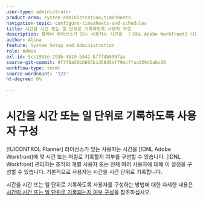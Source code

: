 ```yaml
---
user-type: administrator
product-area: system-administration;timesheets
navigation-topic: configure-timesheets-and-schedules
title: 시간을 시간 또는 일 단위로 기록하도록 사용자 구성
description: 플래너 라이선스가 있는 사용자는 시간을  [!DNL Adobe Workfront] 시간 단위로 기록할지 또는 일 단위로 기록할지 여부를 구성할 수 있습니다. Workfront 관리자는 조직의 개별 사용자 또는 전체 여러 사용자에 대해 이 설정을 구성할 수 있습니다. 기본적으로 사용자는 시간을 시간 단위로 기록합니다.
author: Alina
feature: System Setup and Administration
role: Admin
exl-id: 5cc1991e-293b-4619-b542-bfff4b558faa
source-git-commit: 9f7f8a50bb805b1d6845df79ecffaa329d5abc26
workflow-type: tm+mt
source-wordcount: '123'
ht-degree: 0%

---
```


# 시간을 시간 또는 일 단위로 기록하도록 사용자 구성

<!--this article should be removed from the admin area because this is not an admin function; we have another article linked below in the user area for timesheets -->

[!UICONTROL Planner] 라이선스가 있는 사용자는 시간을 [!DNL Adobe Workfront]에 몇 시간 또는 며칠로 기록할지 여부를 구성할 수 있습니다. [!DNL Workfront] 관리자는 조직의 개별 사용자 또는 전체 여러 사용자에 대해 이 설정을 구성할 수 있습니다. 기본적으로 사용자는 시간을 시간 단위로 기록합니다.

시간을 시간 또는 일 단위로 기록하도록 사용자를 구성하는 방법에 대한 자세한 내용은 [시간이 시간 또는 일 단위로 기록되는지 여부 구성](../../../timesheets/config-timesheet-prefs/config-time-logged-hrs-days.md)을 참조하십시오.
